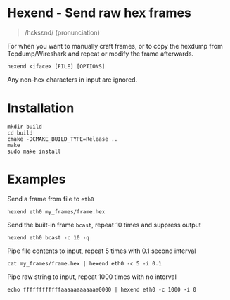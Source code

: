 <!---
SPDX-License-Identifier: GPL-2.0-only
SPDX-FileCopyrightText: 2022 Casper Andersson <casper.casan@gmail.com>
-->

# Hexend - Send raw hex frames
> /hɛksɛnd/ (pronunciation)

For when you want to manually craft frames, or to copy the hexdump from
Tcpdump/Wireshark and repeat or modify the frame afterwards.

```
hexend <iface> [FILE] [OPTIONS]
```
Any non-hex characters in input are ignored.

# Installation
```
mkdir build
cd build
cmake -DCMAKE_BUILD_TYPE=Release ..
make
sudo make install
```

# Examples
Send a frame from file to `eth0`
```
hexend eth0 my_frames/frame.hex
```

Send the built-in frame `bcast`, repeat 10 times and suppress output
```
hexend eth0 bcast -c 10 -q
```

Pipe file contents to input, repeat 5 times with 0.1 second interval
```
cat my_frames/frame.hex | hexend eth0 -c 5 -i 0.1
```

Pipe raw string to input, repeat 1000 times with no interval
```
echo ffffffffffffaaaaaaaaaaaa0000 | hexend eth0 -c 1000 -i 0
```
